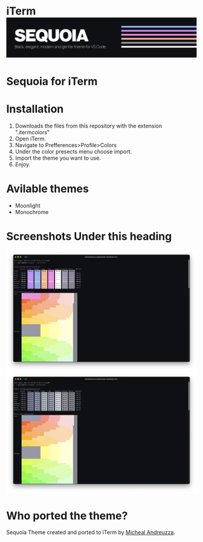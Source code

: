 # iTerm![Midnight](https://raw.githubusercontent.com/Sequoia-Theme/assets/main/githubHeader.png)

# Sequoia for iTerm


# Installation

1. Downloads the files from this repository with the extension ".itermcolors"
2. Open iTerm.
3. Navigate to Prefferences>Profile>Colors
4. Under the color presects menu choose import.
5. Import the theme you want to use.
6. Enjoy.


# Avilable themes
- Moonlight
- Monochrome


# Screenshots Under this heading
![VS Code](https://raw.githubusercontent.com/Sequoia-Theme/iterm/main/Moonlight.png)
![VS Code](https://raw.githubusercontent.com/Sequoia-Theme/iterm/main/Monochrome.png)

# Who ported the theme?
Sequoia Theme created and ported to iTerm by [Micheal Andreuzza](https://github.com/michael-andreuzza).
